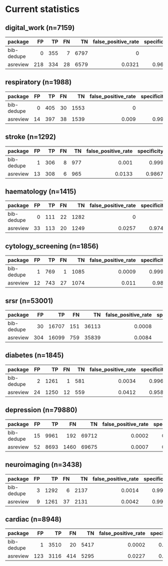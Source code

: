 # Current statistics

## digital_work (n=7159)

| package    |   FP |   TP |   FN |   TN |   false_positive_rate |   specificity |   sensitivity |   precision |     f1 |
|:-----------|-----:|-----:|-----:|-----:|----------------------:|--------------:|--------------:|------------:|-------:|
| bib-dedupe |    0 |  355 |    7 | 6797 |                0      |        1      |        0.9807 |      1      | 0.9902 |
| asreview   |  218 |  334 |   28 | 6579 |                0.0321 |        0.9679 |        0.9227 |      0.6051 | 0.7309 |

## respiratory (n=1988)

| package    |   FP |   TP |   FN |   TN |   false_positive_rate |   specificity |   sensitivity |   precision |     f1 |
|:-----------|-----:|-----:|-----:|-----:|----------------------:|--------------:|--------------:|------------:|-------:|
| bib-dedupe |    0 |  405 |   30 | 1553 |                 0     |         1     |        0.931  |      1      | 0.9643 |
| asreview   |   14 |  397 |   38 | 1539 |                 0.009 |         0.991 |        0.9126 |      0.9659 | 0.9385 |

## stroke (n=1292)

| package    |   FP |   TP |   FN |   TN |   false_positive_rate |   specificity |   sensitivity |   precision |     f1 |
|:-----------|-----:|-----:|-----:|-----:|----------------------:|--------------:|--------------:|------------:|-------:|
| bib-dedupe |    1 |  306 |    8 |  977 |                0.001  |        0.999  |        0.9745 |      0.9967 | 0.9855 |
| asreview   |   13 |  308 |    6 |  965 |                0.0133 |        0.9867 |        0.9809 |      0.9595 | 0.9701 |

## haematology (n=1415)

| package    |   FP |   TP |   FN |   TN |   false_positive_rate |   specificity |   sensitivity |   precision |     f1 |
|:-----------|-----:|-----:|-----:|-----:|----------------------:|--------------:|--------------:|------------:|-------:|
| bib-dedupe |    0 |  111 |   22 | 1282 |                0      |        1      |        0.8346 |       1     | 0.9098 |
| asreview   |   33 |  113 |   20 | 1249 |                0.0257 |        0.9743 |        0.8496 |       0.774 | 0.81   |

## cytology_screening (n=1856)

| package    |   FP |   TP |   FN |   TN |   false_positive_rate |   specificity |   sensitivity |   precision |     f1 |
|:-----------|-----:|-----:|-----:|-----:|----------------------:|--------------:|--------------:|------------:|-------:|
| bib-dedupe |    1 |  769 |    1 | 1085 |                0.0009 |        0.9991 |        0.9987 |      0.9987 | 0.9987 |
| asreview   |   12 |  743 |   27 | 1074 |                0.011  |        0.989  |        0.9649 |      0.9841 | 0.9744 |

## srsr (n=53001)

| package    |   FP |    TP |   FN |    TN |   false_positive_rate |   specificity |   sensitivity |   precision |     f1 |
|:-----------|-----:|------:|-----:|------:|----------------------:|--------------:|--------------:|------------:|-------:|
| bib-dedupe |   30 | 16707 |  151 | 36113 |                0.0008 |        0.9992 |         0.991 |      0.9982 | 0.9946 |
| asreview   |  304 | 16099 |  759 | 35839 |                0.0084 |        0.9916 |         0.955 |      0.9815 | 0.968  |

## diabetes (n=1845)

| package    |   FP |   TP |   FN |   TN |   false_positive_rate |   specificity |   sensitivity |   precision |     f1 |
|:-----------|-----:|-----:|-----:|-----:|----------------------:|--------------:|--------------:|------------:|-------:|
| bib-dedupe |    2 | 1261 |    1 |  581 |                0.0034 |        0.9966 |        0.9992 |      0.9984 | 0.9988 |
| asreview   |   24 | 1250 |   12 |  559 |                0.0412 |        0.9588 |        0.9905 |      0.9812 | 0.9858 |

## depression (n=79880)

| package    |   FP |   TP |   FN |    TN |   false_positive_rate |   specificity |   sensitivity |   precision |     f1 |
|:-----------|-----:|-----:|-----:|------:|----------------------:|--------------:|--------------:|------------:|-------:|
| bib-dedupe |   15 | 9961 |  192 | 69712 |                0.0002 |        0.9998 |        0.9811 |      0.9985 | 0.9897 |
| asreview   |   52 | 8693 | 1460 | 69675 |                0.0007 |        0.9993 |        0.8562 |      0.9941 | 0.92   |

## neuroimaging (n=3438)

| package    |   FP |   TP |   FN |   TN |   false_positive_rate |   specificity |   sensitivity |   precision |     f1 |
|:-----------|-----:|-----:|-----:|-----:|----------------------:|--------------:|--------------:|------------:|-------:|
| bib-dedupe |    3 | 1292 |    6 | 2137 |                0.0014 |        0.9986 |        0.9954 |      0.9977 | 0.9965 |
| asreview   |    9 | 1261 |   37 | 2131 |                0.0042 |        0.9958 |        0.9715 |      0.9929 | 0.9821 |

## cardiac (n=8948)

| package    |   FP |   TP |   FN |   TN |   false_positive_rate |   specificity |   sensitivity |   precision |     f1 |
|:-----------|-----:|-----:|-----:|-----:|----------------------:|--------------:|--------------:|------------:|-------:|
| bib-dedupe |    1 | 3510 |   20 | 5417 |                0.0002 |        0.9998 |        0.9943 |      0.9997 | 0.997  |
| asreview   |  123 | 3116 |  414 | 5295 |                0.0227 |        0.9773 |        0.8827 |      0.962  | 0.9207 |

